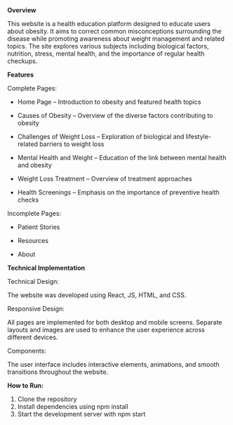 **Overview**

This website is a health education platform designed to educate users about obesity. It aims to correct common misconceptions surrounding the disease while promoting awareness about weight management and related topics. The site explores various subjects including biological factors, nutrition, stress, mental health, and the importance of regular health checkups.

**Features**

Complete Pages:

* Home Page – Introduction to obesity and featured health topics

* Causes of Obesity – Overview of the diverse factors contributing to obesity

* Challenges of Weight Loss – Exploration of biological and lifestyle-related barriers to weight loss

* Mental Health and Weight – Education of the link between mental health and obesity

* Weight Loss Treatment – Overview of treatment approaches

* Health Screenings – Emphasis on the importance of preventive health checks


Incomplete Pages:

* Patient Stories

* Resources

* About

**Technical Implementation**

Technical Design:

The website was developed using React, JS, HTML, and CSS.

Responsive Design:

All pages are implemented for both desktop and mobile screens. Separate layouts and images are used to enhance the user experience across different devices.

Components:

The user interface includes interactive elements, animations, and smooth transitions throughout the website.

**How to Run:**

1. Clone the repository
2. Install dependencies using npm install
3. Start the development server with npm start
